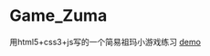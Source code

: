 # Game_Zuma
用html5+css3+js写的一个简易祖玛小游戏练习
<a href="https://changjun2018.github.io/Game_Zuma/Zuma.html">demo</a>
